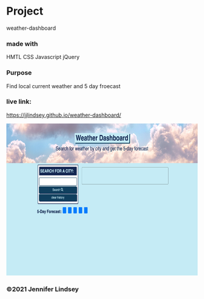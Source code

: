 # Project
weather-dashboard


### made with
HMTL
CSS
Javascript
jQuery

### Purpose
Find local current weather and 5 day froecast

### live link:
https://jjlindsey.github.io/weather-dashboard/

<img src="assets/images/weatherScreen.png" height=400>

### ©2021 Jennifer Lindsey